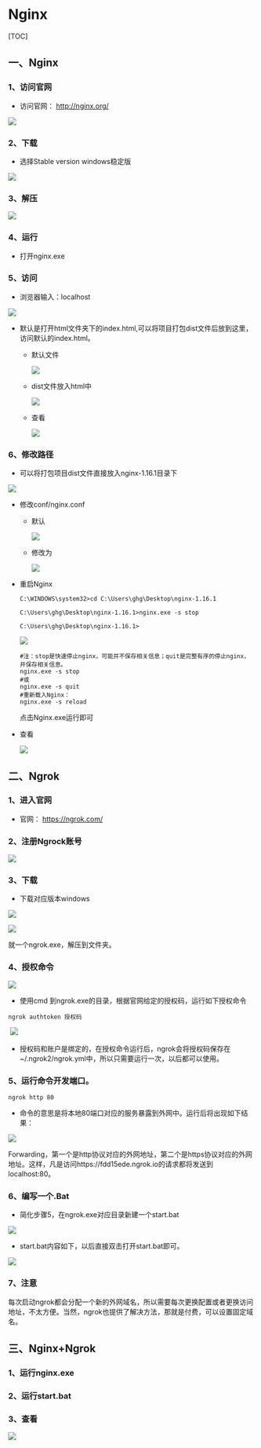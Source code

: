 # Nginx

[TOC]

## 一、Nginx

### 1、访问官网

- 访问官网： http://nginx.org/ 

![](IMG/微信截图_20191024192320.png)

### 2、下载

- 选择Stable version windows稳定版

![](IMG/微信截图_20191024192423.png)

### 3、解压

![](IMG/微信截图_20191024194401.png)

### 4、运行

- 打开nginx.exe

### 5、访问

- 浏览器输入：localhost

![](IMG/微信截图_20191024194524.png)

- 默认是打开html文件夹下的index.html,可以将项目打包dist文件后放到这里，访问默认的index.html。

  - 默认文件

    ![](IMG/微信截图_20191024195433.png)

  - dist文件放入html中

    ![](IMG/微信截图_20191024195651.png)

  - 查看

    ![](IMG/微信截图_20191024195620.png)

### 6、修改路径

- 可以将打包项目dist文件直接放入nginx-1.16.1目录下

![](IMG/微信截图_20191024195133.png)

- 修改conf/nginx.conf

  - 默认

    ![](IMG/微信截图_20191024195257.png)

  - 修改为

    ![](IMG/微信截图_20191024200509.png)

- 重启Nginx

  ```shell
  C:\WINDOWS\system32>cd C:\Users\ghg\Desktop\nginx-1.16.1
  
  C:\Users\ghg\Desktop\nginx-1.16.1>nginx.exe -s stop
  
  C:\Users\ghg\Desktop\nginx-1.16.1>
  ```

  ![](IMG/微信截图_20191024200153.png)

  ```shell
  #注：stop是快速停止nginx，可能并不保存相关信息；quit是完整有序的停止nginx，并保存相关信息。
  nginx.exe -s stop
  #或
  nginx.exe -s quit
  #重新载入Nginx：
  nginx.exe -s reload
  ```

  点击Nginx.exe运行即可

- 查看

  ![](IMG/微信截图_20191024200043.png)



## 二、Ngrok

### 1、进入官网

- 官网： https://ngrok.com/ 

### 2、注册Ngrock账号

![](IMG/微信截图_20191024203837.png)

### 3、下载

- 下载对应版本windows

![](IMG/微信截图_20191024203953.png)

![](IMG/微信截图_20191024210225.png)

就一个ngrok.exe，解压到文件夹。

### 4、授权命令

![](IMG/微信截图_20191024210750.png)

- 使用cmd 到ngrok.exe的目录，根据官网给定的授权码，运行如下授权命令

```shell
ngrok authtoken 授权码
```

​	![](IMG/微信截图_20191024211544.png)

- 授权码和账户是绑定的，在授权命令运行后，ngrok会将授权码保存在~/.ngrok2/ngrok.yml中，所以只需要运行一次，以后都可以使用。 

### 5、运行命令开发端口。

```shell
ngrok http 80
```

- 命令的意思是将本地80端口对应的服务暴露到外网中。运行后将出现如下结果： 

![](IMG/微信截图_20191024211737.png)

Forwarding，第一个是http协议对应的外网地址，第二个是https协议对应的外网地址。这样，凡是访问https://fdd15ede.ngrok.io的请求都将发送到localhost:80。

### 6、编写一个.Bat

- 简化步骤5，在ngrok.exe对应目录新建一个start.bat

![](IMG/微信截图_20191024213013.png)

- start.bat内容如下，以后直接双击打开start.bat即可。

![](IMG/微信截图_20191024212804.png)

### 7、注意

每次启动ngrok都会分配一个新的外网域名，所以需要每次更换配置或者更换访问地址，不太方便。当然，ngrok也提供了解决方法，那就是付费，可以设置固定域名。



## 三、Nginx+Ngrok

### 1、运行nginx.exe

### 2、运行start.bat

### 3、查看

![](IMG/微信截图_20191024212619.png)

